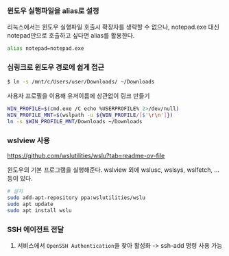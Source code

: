 ### 윈도우 실행파일을 alias로 설정

리눅스에서는 윈도우 실행파일 호출시 확장자를 생략할 수 없으나, notepad.exe 대신 notepad만으로 호출하고 싶다면 alias를 활용한다.

```sh
alias notepad=notepad.exe
```

### 심링크로 윈도우 경로에 쉽게 접근

```sh
$ ln -s /mnt/c/Users/user/Downloads/ ~/Downloads
```

사용자 프로필을 이용해 유저이름에 상관없이 링크 만들기
```sh
WIN_PROFILE=$(cmd.exe /C echo %USERPROFILE% 2>/dev/null)
WIN_PROFILE_MNT=$(wslpath -u ${WIN_PROFILE/[$'\r\n']})
ln -s $WIN_PROFILE_MNT/Downloads ~/Downloads
```

### wslview 사용

https://github.com/wslutilities/wslu?tab=readme-ov-file

윈도우의 기본 프로그램을 실행해준다. wslview 외에 wslusc, wslsys, wslfetch, ... 등이 있다.

```sh
# 설치
sudo add-apt-repository ppa:wslutilities/wslu
sudo apt update
sudo apt install wslu
```

### SSH 에이전트 전달

1. 서비스에서 `OpenSSH Authentication`을 찾아 활성화 -> ssh-add 명령 사용 가능